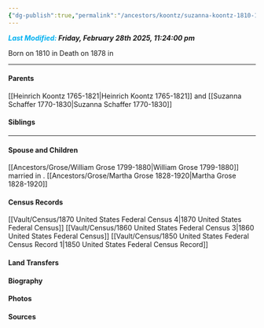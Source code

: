 ```yaml
---
{"dg-publish":true,"permalink":"/ancestors/koontz/suzanna-koontz-1810-1878/","tags":["Susanna-Koontz"]}
---
```


***<font color="#00b0f0">Last Modified:</font> Friday, February 28th 2025, 11:24:00 pm***

Born on  1810 in <!-- link to place -->
Death on 1878 in <!-- link to place -->

---
#### Parents

[[Heinrich Koontz 1765-1821\|Heinrich Koontz 1765-1821]] and [[Suzanna Schaffer 1770-1830\|Suzanna Schaffer 1770-1830]]
#### Siblings
<!-- Link to sibling -->

---
#### Spouse and Children
[[Ancestors/Grose/William Grose 1799-1880\|William Grose 1799-1880]] married <!-- link to date --> in <!-- link to place -->.
[[Ancestors/Grose/Martha Grose 1828-1920\|Martha Grose 1828-1920]]

#### Census Records
[[Vault/Census/1870 United States Federal Census 4\|1870 United States Federal Census]]
[[Vault/Census/1860 United States Federal Census 3\|1860 United States Federal Census]]
[[Vault/Census/1850 United States Federal Census Record 1\|1850 United States Federal Census Record]]
#### Land Transfers

#### Biography

#### Photos

#### Sources

